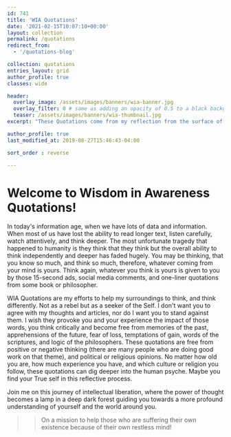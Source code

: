 ```yaml
---
id: 741    
title: 'WIA Quotations'
date: '2021-02-15T10:07:10+00:00'
layout: collection
permalink: /quotations
redirect_from: 
  - '/quotations-blog'

collection: quotations
entries_layout: grid
author_profile: true
classes: wide

header:
  overlay_image: /assets/images/banners/wia-banner.jpg
  overlay_filter: 0 # same as adding an opacity of 0.5 to a black background
  teaser: /assets/images/banners/wia-thumbnail.jpg
excerpt: "These Quotations come from my reflection from the surface of lake called life. Great teachers like Mahatama Buddha, Lao Tzu, Adi Shankara, Ramakrushna Paramhamsa, Swami Vivekananda, Ramana Maharshi, J D Krishnamurthi, Osho, Sadguru, Swami Dayananda Sarawati, Swami Parmarthananda have shaped my mind and intellect"

author_profile: true
last_modified_at: 2019-08-27T15:46:43-04:00

sort_order : reverse   

---
```


# Welcome to Wisdom in Awareness Quotations!

In today's information age, when we have lots of data and information. When most of us have lost the ability to read longer text, listen carefully, watch attentively, and think deeper. The most unfortunate tragedy that happened to humanity is they think that they think but the overall ability to think independently and deeper has faded hugely. You may be thinking, that you know so much, and think so much, therefore, whatever coming from your mind is yours. Think again, whatever you think is yours is given to you by those 15-second ads, social media comments, and one-liner quotations from some book or philosopher.

WIA Quotations are my efforts to help my surroundings to think, and think differently. Not as a rebel but as a seeker of the Self. I don't want you to agree with my thoughts and articles, nor do I want you to stand against them. I wish they provoke you and your experience the impact of those words, you think critically and become free from memories of the past, apprehensions of the future, fear of loss, temptations of gain, words of the scriptures, and logic of the philosophers. These quotations are free from positive or negative thinking (there are many people who are doing good work on that theme), and political or religious opinions. No matter how old you are, how much experience you have, and which culture or religion you follow, these quotations can dig deeper into the human psyche. Maybe you find your True self in this reflective process.

Join me on this journey of intellectual liberation, where the power of thought becomes a lamp in a deep dark forest guiding you towards a more profound understanding of yourself and the world around you.

>> On a mission to help those who are suffering their own existence because of their own restless mind! 
